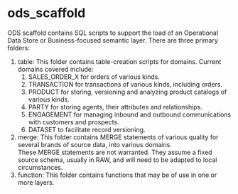 # ods_scaffold

ODS scaffold contains SQL scripts to support the load of an Operational Data Store or Business-focused semantic layer.  There are three primary folders:

1. table:  This folder contains table-creation scripts for domains.  Current domains covered include:
    1. SALES_ORDER_X for orders of various kinds.
    2. TRANSACTION for transactions of various kinds, including orders.
    3. PRODUCT for storing, versioning and analyzing product catalogs of various kinds.
    4. PARTY for storing agents, their attributes and relationships.
    5. ENGAGEMENT for managing inbound and outbound communications with customers and prospects.
    6. DATASET to facilitate record versioning.
2. merge:  This folder contains MERGE statements of various quality for several brands of source data, into various domains.  
  These MERGE statements are not warranted.  They assume a fixed source schema, usually in RAW, and will need to be adapted to local circumstances.
3. function:  This folder contains functions that may be of use in one or more layers.
